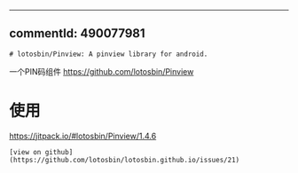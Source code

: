 ---
  commentId: 490077981
  ---
    # lotosbin/Pinview: A pinview library for android. 
 一个PIN码组件
https://github.com/lotosbin/Pinview

# 使用
https://jitpack.io/#lotosbin/Pinview/1.4.6
    
    [view on github](https://github.com/lotosbin/lotosbin.github.io/issues/21)
    